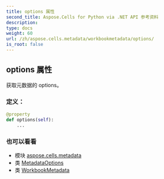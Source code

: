 ```yaml
---
title: options 属性
second_title: Aspose.Cells for Python via .NET API 参考资料
description:
type: docs
weight: 60
url: /zh/aspose.cells.metadata/workbookmetadata/options/
is_root: false
---
```

## options 属性

获取元数据的 options。
### 定义：
```python
@property
def options(self):
    ...
```

### 也可以看看
* 模块 [aspose.cells.metadata](../../)
* 类 [MetadataOptions](/cells/python-net/zh/aspose.cells.metadata/metadataoptions)
* 类 [WorkbookMetadata](/cells/python-net/zh/aspose.cells.metadata/workbookmetadata)
